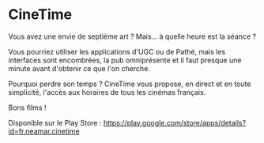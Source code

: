 CineTime
========

Vous avez une envie de septième art ? Mais... à quelle heure est la séance ?

Vous pourriez utiliser les applications d'UGC ou de Pathé, mais les interfaces sont encombrées, la pub omniprésente et il faut presque une minute avant d'obtenir ce que l'on cherche.

Pourquoi perdre son temps ? CineTime vous propose, en direct et en toute simplicité, l'accès aux horaires de tous les cinémas français.

Bons films !

Disponible sur le Play Store : https://play.google.com/store/apps/details?id=fr.neamar.cinetime
